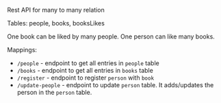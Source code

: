 Rest API for many to many relation

Tables: people, books, booksLikes

One book can be liked by many people. One person can like many books.

Mappings:
- <code>/people</code> - endpoint to get all entries in <code>people</code> table<br>
- <code>/books</code> - endpoint to get all entries in <code>books</code> table<br>
- <code>/register</code> - endpoint to register <code>person</code> with <code>book</code> <br>
- <code>/update-people</code> - endpoint to update <code>person</code> table. It adds/updates the person in the <code>person</code> table.
